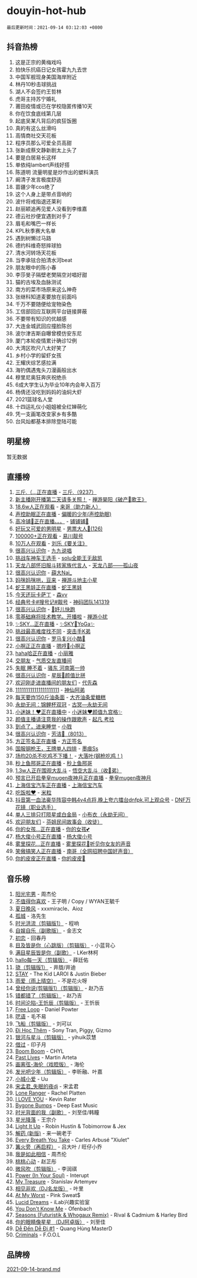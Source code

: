 # douyin-hot-hub

`最后更新时间：2021-09-14 03:12:03 +0800`

## 抖音热榜

1. 这是正宗的黄梅戏吗
1. 拍快乐抗癌日记女孩霍九九去世
1. 中国军舰现身美国海岸附近
1. 林丹10秒击球挑战
1. 湖人不会签约王哲林
1. 虎哥主持苏宁婚礼
1. 莆田疫情或已在学校隐匿传播10天
1. 你在饮食底线第几层
1. 起底吴某凡背后的疯狂饭圈
1. 真的有这么丝滑吗
1. 高情商社交天花板
1. 程序员那么可爱全员高甜
1. 张新成蔡文静新剧太上头了
1. 要是白居易长这样
1. 单依纯lambert声线好搭
1. 陈道明 流量明星是炒作出的塑料演员
1. 阚清子发言极度舒适
1. 苗疆少年cos绝了
1. 这个人身上是带点音响的
1. 波什将戒指退还莱利
1. 赵丽颖追再见爱人没看到李维嘉
1. 德云社抄便宜遇到对手了
1. 眉毛和嘴巴一样长
1. KPL秋季赛大名单
1. 遇到树懒过马路
1. 德约科维奇怒摔球拍
1. 清水河转场天花板
1. 当李承铉合拍清水河beat
1. 朋友眼中的陈小春
1. 李莎旻子隔壁老樊隔空对唱好甜
1. 猫的古埃及血脉测试
1. 南方的菜市场原来这么神奇
1. 张继科知道麦要放在前面吗
1. 千万不要随便给宠物染色
1. 工信部回应互联网平台链接屏蔽
1. 不要带有知识的优越感
1. 大连金城武回应撞脸陈创
1. 波尔津吉斯自曝曾模仿安东尼
1. 厦门本轮疫情累计确诊12例
1. 大湾区吹尺八太好笑了
1. 乡村小学的留虾女孩
1. 王耀庆综艺感拉满
1. 海钓偶遇鬼头刀漫画般出水
1. 穆里尼奥狂奔庆祝绝杀
1. 6成大学生认为毕业10年内会年入百万
1. 杨倩还没吃到妈妈的油焖大虾
1. 2021篮球名人堂
1. 十四运礼仪小姐姐被全红婵萌化
1. 凭一支画笔改变家乡有多酷
1. 台风灿都基本排除登陆可能

## 明星榜

暂无数据

## 直播榜

1. [三斤.（...正在直播](https://webcast.amemv.com/webcast/reflow/7007432760122231552) - [三斤.（9237）](https://www.iesdouyin.com/share/user/92674507563?sec_uid=MS4wLjABAAAADvHY3nInVVlc_lFB6VjE73IVh0Dlfq31rYNnCbTbrNI)
1. [新主播刚开播第二天请多关照！](https://webcast.amemv.com/webcast/reflow/7007417472030673678) - [禅游昊阳《破产🎤歌王》](https://www.iesdouyin.com/share/user/60996872269?sec_uid=MS4wLjABAAAACo5pjMssDjciwsYUISpaLGu_INk9UO9D94eLlT8duJw)
1. [18.6w人正在观看](https://webcast.amemv.com/webcast/reflow/7007473428588448542) - [来哥（助力新人）](https://www.iesdouyin.com/share/user/3271753422347006?sec_uid=MS4wLjABAAAAppNN7a0BAReHtZlzuDQg_w9SVI0shwvkKfAxE9WRsczFyLHzBIt3OPLoKEwyL9L4)
1. [声控助眠正在直播](https://webcast.amemv.com/webcast/reflow/7007423608826301221) - [偏暖的少年(声控助眠)](https://www.iesdouyin.com/share/user/4212941561308924?sec_uid=MS4wLjABAAAAYG9Zl-xBMNz4rM0zdhDaUEcmTtk9A2ucfLTwERWBry15LE17_bMHJs-bzLVSnLWV)
1. [高冷铺👑正在直播。。。](https://webcast.amemv.com/webcast/reflow/7007488630625258277) - [铺铺铺👑](https://www.iesdouyin.com/share/user/107929946784?sec_uid=MS4wLjABAAAAtWfNS6v67hPqpUAIBwIyubOXkIUqktQk70jdRahdJVg)
1. [好玩又可爱的男明星](https://webcast.amemv.com/webcast/reflow/7007427859115739935) - [男票大人👑(126)](https://www.iesdouyin.com/share/user/62832962563?sec_uid=MS4wLjABAAAAkIkzxcKMZ5h9drJ2eoz0DlVaHkVVoQ2t97uIsSxe0JA)
1. [100000+正在观看](https://webcast.amemv.com/webcast/reflow/7007389298781686565) - [易川靓号](https://www.iesdouyin.com/share/user/18068248993901?sec_uid=MS4wLjABAAAAoyCQLiOmu1nCj3YJpMGV983vnn6pdL4vodDdoGCajbY)
1. [10万人在观看](https://webcast.amemv.com/webcast/reflow/7007479971769797412) - [刘乐《要关注》](https://www.iesdouyin.com/share/user/93571167790?sec_uid=MS4wLjABAAAAYgTY5M23qCO5SDLIqmrrasIMCU23Gt5pS0KaMWZfFbA)
1. [很高兴认识你](https://webcast.amemv.com/webcast/reflow/7007448650590817035) - [九九说唱](https://www.iesdouyin.com/share/user/58325231258?sec_uid=MS4wLjABAAAAdLTJ6dELtwnlxg2ofeRaQU1x0kPCuPudTJURwxpooRQ)
1. [挑战车神车王选手](https://webcast.amemv.com/webcast/reflow/7007462205218589470) - [solu全能王无敌凯](https://www.iesdouyin.com/share/user/104667924616?sec_uid=MS4wLjABAAAAluKOv4CWxqKwBVq8dZKPsPLhCNHo688EF3B5WgOaiy8)
1. [天龙八部怀旧服斗转家族代言人](https://webcast.amemv.com/webcast/reflow/7007451436993071885) - [天龙八部——孤山夜](https://www.iesdouyin.com/share/user/932830341235582?sec_uid=MS4wLjABAAAASpywh95cy0vo_J8OXfmPv8CiSyo5lzbK5wmoQb1Bljs)
1. [很高兴认识你](https://webcast.amemv.com/webcast/reflow/7007494238837426981) - [薛大Nai_](https://www.iesdouyin.com/share/user/67547316802?sec_uid=MS4wLjABAAAAUK6KhRKMA00p84xPFUktekScA56bx1bESmcNGvxM1ZE)
1. [妈咪妈咪哄，豆来](https://webcast.amemv.com/webcast/reflow/7007493704004995877) - [禅游斗地主小星](https://www.iesdouyin.com/share/user/901228624883240?sec_uid=MS4wLjABAAAA249UoZPhXMelw12eFY94b88qwYzUNRrwGxUs9aCS-Jo)
1. [蛇王黑娃正在直播](https://webcast.amemv.com/webcast/reflow/7007493414983863075) - [蛇王黑娃](https://www.iesdouyin.com/share/user/4450412288809326?sec_uid=MS4wLjABAAAA-MFpuLxKi9NHAxFoxKIXAA-37QKwYlF50R50VDkT_pdPVlXdClmxjOlDzRWHoCoD)
1. [今天还玩卡萨丁](https://webcast.amemv.com/webcast/reflow/7007447571958336263) - [森vv](https://www.iesdouyin.com/share/user/633757931415751?sec_uid=MS4wLjABAAAAi87XafPi5f7xo0AzXfPMg8_A6rsKQA10My0uv-3aA6s)
1. [经典号卡#搜号记#靓号](https://webcast.amemv.com/webcast/reflow/7007026171510557471) - [神码团队141319](https://www.iesdouyin.com/share/user/63068726893?sec_uid=MS4wLjABAAAAUSLvnywaq6QOxlazOQeqgKzi2GWaCq8fTJ9HZJ7Bn7w)
1. [很高兴认识你](https://webcast.amemv.com/webcast/reflow/7007491346999135013) - [🍬妤儿快跑](https://www.iesdouyin.com/share/user/78985402104?sec_uid=MS4wLjABAAAAN8Gn9fXjm5rlLzXF8fK5ri4bCc0_fcXfJH9PwO3lXvA)
1. [零基础麻将技术教学。开播啦](https://webcast.amemv.com/webcast/reflow/7007436098251262757) - [禅游小扰](https://www.iesdouyin.com/share/user/1838003429323008?sec_uid=MS4wLjABAAAAwBCzp6uiRAtUEgcOLAn4dHZNYlSIHKjpMzkLNuGkMfWBjGO6r2qIeVveLK60fX8J)
1. [✨SKY...正在直播](https://webcast.amemv.com/webcast/reflow/7007491634506058529) - [✨SKY💫YoGa✨](https://www.iesdouyin.com/share/user/91650198728?sec_uid=MS4wLjABAAAAMQW9ibBs7Vs9pKno9rdI6q3HAhvYBrBSRAbzOKKmE7Q)
1. [挑战最高难度找不同](https://webcast.amemv.com/webcast/reflow/7007396834312424199) - [突击手K弟](https://www.iesdouyin.com/share/user/954010438992484?sec_uid=MS4wLjABAAAA15_5CzExdvGaPuZKYCidYeeTF1xVEBThl9GwLI-jH4k)
1. [很高兴认识你](https://webcast.amemv.com/webcast/reflow/7007392899470723877) - [罗马复兴小酷👖](https://www.iesdouyin.com/share/user/61381500390?sec_uid=MS4wLjABAAAAOHZpFv-ZBLWO3KtWM4c_Vij0cL05RgF9S9a-srKNJLs)
1. [小啊正正在直播](https://webcast.amemv.com/webcast/reflow/7007463853156059915) - [嗯哼🍓小啊正](https://www.iesdouyin.com/share/user/109018132068?sec_uid=MS4wLjABAAAAC-_np1V4V1wQ631TRtL5Jg4b863euEfS_usQXHEJpCs)
1. [haha哈正在直播](https://webcast.amemv.com/webcast/reflow/7007492486197447456) - [小丽雅](https://www.iesdouyin.com/share/user/892416520369924?sec_uid=MS4wLjABAAAAvUeVCcQ414Vt-FRbEPATXQNT5KMG947IZmcxQwMEvDU)
1. [交朋友](https://webcast.amemv.com/webcast/reflow/7007466936716086016) - [气质交友直播间](https://www.iesdouyin.com/share/user/97129572229?sec_uid=MS4wLjABAAAA8syomrFFtJL0DYR1RyxG__MBlUXOgJ0a5LEzSb3ZOJ0)
1. [失眠 睡不着](https://webcast.amemv.com/webcast/reflow/7007477047836576523) - [骚东 河南第一帅](https://www.iesdouyin.com/share/user/87226755041?sec_uid=MS4wLjABAAAAg5evkGLgh-o3wfXg2MQObd4JG3XmnYZhBOe-Q3mPF_Q)
1. [很高兴认识你](https://webcast.amemv.com/webcast/reflow/7007494645777255175) - [星辰👑颜值比拼](https://www.iesdouyin.com/share/user/61751930354?sec_uid=MS4wLjABAAAA2_8V7UUtS-Fshg9BLLF_NU0q4ZEMhO4sevT7h-54nPw)
1. [欢迎刚走进直播间的朋友们](https://webcast.amemv.com/webcast/reflow/7007440429394643720) - [代先森](https://www.iesdouyin.com/share/user/92280133589?sec_uid=MS4wLjABAAAAtpJY8A5ByHCpoi_8Swafxnsj8PgTnFtfN_mzvWYDhto)
1. [111111111111111111111](https://webcast.amemv.com/webcast/reflow/7007489360824257294) - [神仙阿弟](https://www.iesdouyin.com/share/user/2022705540641220?sec_uid=MS4wLjABAAAAkme-Pn_UgdMVAPz_o4LwH3zwXOHQgM5EZ5ORTLFc_5vd6yTibE8ckpKdqjUBa22o)
1. [每天要炸150斤油条面](https://webcast.amemv.com/webcast/reflow/7007462794391980812) - [大齐油条爱糖糕](https://www.iesdouyin.com/share/user/52727660991?sec_uid=MS4wLjABAAAAF5EZsrFoHFdHcIYE3f2cgwuQXS7BN6YcDCOmhNMRkS4)
1. [永劫无间：锦鲤杯双冠](https://webcast.amemv.com/webcast/reflow/7007365724062714655) - [古冥—永劫无间](https://www.iesdouyin.com/share/user/2516147688193896?sec_uid=MS4wLjABAAAApXYXv7lsT7qBvra9b5RATRL6BoFAfIKXKyaCN6I5CQfHS2nAlg0PwDBuT2IGcUNI)
1. [小迷妹！❤️正在直播中](https://webcast.amemv.com/webcast/reflow/7007478072895195942) - [小迷妹❤️颜值九宫格✨](https://www.iesdouyin.com/share/user/97252580308?sec_uid=MS4wLjABAAAAgK8uWnyQsJucAvgJpqU718mcUbJprn0dbeVdVxZbJek)
1. [颜值主播请注意我的操作跟歌声](https://webcast.amemv.com/webcast/reflow/7007351734733441805) - [起凡 考拉](https://www.iesdouyin.com/share/user/844053417833636?sec_uid=MS4wLjABAAAA6EWO92Mo1Y4kJQBM1rAZ2A6FaRRQXrAbf-niNQX5tn0)
1. [到点了，进来睡觉](https://webcast.amemv.com/webcast/reflow/7007441189674748709) - [小戮](https://www.iesdouyin.com/share/user/3605985965644751?sec_uid=MS4wLjABAAAACOheKLJ8akKdBfuT1mbSdxgPOJP6rILWomvOO61qAEDNjJDOjQLRP1guHGrPAYJt)
1. [很高兴认识你](https://webcast.amemv.com/webcast/reflow/7007433755049216780) - [芳洁💋（8013）](https://www.iesdouyin.com/share/user/55097031216?sec_uid=MS4wLjABAAAAWtHPO_mY18HsKkTvSDVB0C5UXGF1uNUy5NJ9YPAW2Zc)
1. [方正签名正在直播](https://webcast.amemv.com/webcast/reflow/7007490092847729449) - [方正签名](https://www.iesdouyin.com/share/user/2343788246474116?sec_uid=MS4wLjABAAAA4tBCtK3MnQvuPypa5j3CWytES0c80a8aBIF_1FlZ0DQsW2DwbSVvvS3mwoKCqEQg)
1. [国服钢枪王，王牌单人四排](https://webcast.amemv.com/webcast/reflow/7007444090895862558) - [墨痕Ss](https://www.iesdouyin.com/share/user/94968232809?sec_uid=MS4wLjABAAAAiI6M58NlFVfst3BCor_VoFkG7QkqKjHdjpTM560vMho)
1. [场均20杀不吃鸡不下播！](https://webcast.amemv.com/webcast/reflow/7007492169921612558) - [大落叶(钢枪吃鸡！)](https://www.iesdouyin.com/share/user/2977108096724654?sec_uid=MS4wLjABAAAA_z7TFgJTBmLfI0apLKFySdUrIIphYokHHxZ92htY7xvWjluSGg9duzuyV_ToMmNp)
1. [秒上鱼邢哥正在直播](https://webcast.amemv.com/webcast/reflow/7007470286052346639) - [秒上鱼邢哥](https://www.iesdouyin.com/share/user/60496453418?sec_uid=MS4wLjABAAAAfTbZYOCa35kAuZBNoNNbKXzqd5LZSP3SlQYJbqTKO1Y)
1. [1.3w人正在围观大乱斗](https://webcast.amemv.com/webcast/reflow/7007452790217902856) - [悟空大乱斗（收🐰弟）](https://www.iesdouyin.com/share/user/68375518013?sec_uid=MS4wLjABAAAA5eFsV0lsOv8iWc2gdBIYHaK9gXKERgPULDyeCK3Pqik)
1. [预言已开启拳皇mugen夜神月正在直播](https://webcast.amemv.com/webcast/reflow/7007446283581541133) - [拳皇mugen夜神月](https://www.iesdouyin.com/share/user/1073572093640552?sec_uid=MS4wLjABAAAA_lLedlHXbfsxJYTmjbJZqTo0V3Ba4TVcYGEpAi9InidoexF5Vxrcl-YR8pvB9RWu)
1. [上海信宝汽车正在直播](https://webcast.amemv.com/webcast/reflow/7007477498309053191) - [上海信宝汽车](https://www.iesdouyin.com/share/user/1393800608233917?sec_uid=MS4wLjABAAAAx1Mm5R6Ey9fKStpgG0exzNqR1LDTGtbmEvfaXBJC3_IPSMRNVpgpzcAGNg009t0A)
1. [吃饭啦❤️](https://webcast.amemv.com/webcast/reflow/7007428428324555555) - [米粒](https://www.iesdouyin.com/share/user/59797527356?sec_uid=MS4wLjABAAAAZp3qBJV6uIVw2nvmZ2vETP_XI3duoDv8k-pVOl18kmw)
1. [抖音第一血法豪华阵容中韩4v4点将,晚上夸六擂台dnfpk,可上观众号](https://webcast.amemv.com/webcast/reflow/7007436011030498061) - [DNF万花镜（职业选手）](https://www.iesdouyin.com/share/user/101412827077?sec_uid=MS4wLjABAAAAsitw_WcpINdOmMxTMSjzkyMyGyBhA_d6zLax5-cijX4)
1. [单人三排只打陨星或白金局](https://webcast.amemv.com/webcast/reflow/7007417799719717668) - [小布衣（永劫无间）](https://www.iesdouyin.com/share/user/98332177355?sec_uid=MS4wLjABAAAATA23_VZGggAmv62gU95KABJPnelQyCoC_APiO0dj5Xw)
1. [欢迎朋友们](https://webcast.amemv.com/webcast/reflow/7007490179455814436) - [芬姐民间故事会（收徒）](https://www.iesdouyin.com/share/user/3817137752516472?sec_uid=MS4wLjABAAAAE4r9g5-MtXuffnuJsbJuh0sY1DCnpgrhGDcsbA4YQtMjIPET837bYMuguv60SUlT)
1. [你的女孩...正在直播](https://webcast.amemv.com/webcast/reflow/7007471478081997602) - [你的女孩💕](https://www.iesdouyin.com/share/user/4045831902342807?sec_uid=MS4wLjABAAAAubHDlElA0wI0aVLTU6xcDFBlrIp3ZwC5Km92_NQEli29OlG4u9g6fbHu1pMKyxI9)
1. [杨大俊小号正在直播](https://webcast.amemv.com/webcast/reflow/7007472432978217758) - [杨大俊小号](https://www.iesdouyin.com/share/user/3606843760845824?sec_uid=MS4wLjABAAAAHz6n2mcxwPVrSJkZdUDu-PqprlvnYGmIpcspf7EQtxhQnDzt4NjRIrVcphlvjjs0)
1. [雾里探花...正在直播](https://webcast.amemv.com/webcast/reflow/7007451347968674572) - [雾里探花👑听见你女友的声音](https://www.iesdouyin.com/share/user/536975267333342?sec_uid=MS4wLjABAAAAFg3dMxg6Wybo-HB425ywQnMBI8ynI4YjkJFNOpgTL9w)
1. [笑傲搞笑人正在直播](https://webcast.amemv.com/webcast/reflow/7007400351758371592) - [南哥（全网招聘中国好声音）](https://www.iesdouyin.com/share/user/377887488737383?sec_uid=MS4wLjABAAAA6Wpcr8JAdFNuDd_w0cL7k8aMjye5DXK8G2fVvonk-FI)
1. [你的皮皮正在直播](https://webcast.amemv.com/webcast/reflow/7007459217204415264) - [你的皮皮🐰](https://www.iesdouyin.com/share/user/2277789309090599?sec_uid=MS4wLjABAAAAFoNuZYFrcjof66pYKoZJGyyj6kPulIDk5NB00j47ZH1xp0ghXlGTExNagf_L0s2x)

## 音乐榜

1. [阳光宅男]() - 周杰伦
1. [不值得你喜欢]() - 王子明 / Copy / WYAN王毓千
1. [夏日晚风](https://sf6-cdn-tos.douyinstatic.com/obj/tos-cn-ve-2774/48fb12bf307c48afb58ac6c80209ed35) - xxxmiracle、Aioz
1. [孤城]() - 洛先生
1. [时光洪流（剪辑版1）]() - 程响
1. [自娱自乐（副歌版）](https://sf6-cdn-tos.douyinstatic.com/obj/tos-cn-ve-2774/a63b6870e3b949d385737ae6f1303199) - 金志文
1. [初恋]() - 回春丹
1. [目及皆是你（心跳版）（剪辑版）]() - 小蓝背心
1. [满目星辰皆是你（副歌）](https://sf3-cdn-tos.douyinstatic.com/obj/tos-cn-ve-2774/f750c9d3284c45dd99ebf8d39f9dbe68) - LKer林柯
1. [hallo每一天（剪辑版）](https://sf6-cdn-tos.douyinstatic.com/obj/tos-cn-ve-2774/e212772f9d4842e3a75837471eff7f63) - 薛廷佑
1. [骁（剪辑版1）](https://sf6-cdn-tos.douyinstatic.com/obj/tos-cn-ve-2774/f5e7b591f7bc490ca7c8b4c9887ba028) - 井胧/井迪
1. [STAY](https://sf6-cdn-tos.douyinstatic.com/obj/tos-cn-ve-2774/888b40ee58934cae8d8ed1a96db93c57) - The Kid LAROI & Justin Bieber
1. [雨爱（雨上晴空）]() - 不是花火呀
1. [曾经你说(剪辑版1）（剪辑版）](https://sf6-cdn-tos.douyinstatic.com/obj/tos-cn-ve-2774/009731e932704ed28ba74617e292f8c0) - 赵乃吉
1. [错都错了（剪辑版）](https://sf3-cdn-tos.douyinstatic.com/obj/tos-cn-ve-2774/d7ff48d91ea04ceeb2270e9989f13635) - 赵乃吉
1. [时间沦陷-王忻辰（剪辑版）](https://sf3-cdn-tos.douyinstatic.com/obj/tos-cn-ve-2774/7fa8d0afdac84604b561a6bae3390113) - 王忻辰
1. [Free Loop](https://sf6-cdn-tos.douyinstatic.com/obj/tos-cn-ve-2774/6bf7cbdca7a54b26983694a314531bd4) - Daniel Powter
1. [呓语]() - 毛不易
1. [飞船（剪辑版）](https://sf3-cdn-tos.douyinstatic.com/obj/tos-cn-ve-2774/a5acdd7e03714ddc936e5e0da63d89e8) - 刘可以
1. [Đi Học Thêm](https://sf6-cdn-tos.douyinstatic.com/obj/tos-cn-ve-2774/c3fc0019c5f84f5caa3d4f35eb09bb29) - Sony Tran, Piggy, Gizmo
1. [银河与星斗（剪辑版）](https://sf3-cdn-tos.douyinstatic.com/obj/tos-cn-ve-2774/cd29a9dd83664524b056312707bcfe34) - yihuik苡慧
1. [借过]() - 印子月
1. [Boom Boom](https://sf3-cdn-tos.douyinstatic.com/obj/tos-cn-ve-2774/734a506f0eef41528e2061edc0d8f5a8) - CHYL
1. [Past Lives](https://sf3-cdn-tos.douyinstatic.com/obj/tos-cn-ve-2774/201a624b4b4f47d4ac8c895a2c7aeb32) - Martin Arteta
1. [画离弦-海伦（戏腔版）](https://sf6-cdn-tos.douyinstatic.com/obj/tos-cn-ve-2774/8f235c63c69940bda737153d8adc152d) - 海伦
1. [发光吧少年（剪辑版）](https://sf3-cdn-tos.douyinstatic.com/obj/tos-cn-ve-2774/a3aa60bc88e2414fa1e2d75986e823d4) - 李昕融、叶嘉
1. [小城小爱]() - Uu
1. [宋孟君_失眠的夜dj](https://sf6-cdn-tos.douyinstatic.com/obj/tos-cn-ve-2774/d2b238968cce401280af21ea0f297b94) - 宋孟君
1. [Lone Ranger]() - Rachel Platten
1. [I LOVE YOU](https://sf3-cdn-tos.douyinstatic.com/obj/tos-cn-ve-2774/c302ebd27f31424091e9d2773d742f63) - Kevin Rater
1. [Bygone Bumps]() - Deep East Music
1. [时光背面的我（副歌）](https://sf6-cdn-tos.douyinstatic.com/obj/tos-cn-ve-2774/d5c634788d8245f796314952f28e1891) - 刘至佳/韩瞳
1. [星光降落](https://sf3-cdn-tos.douyinstatic.com/obj/tos-cn-ve-2774/69c2c0bdd07941bd875538ac21bdbcd4) - 王宗介
1. [Light It Up](https://sf6-cdn-tos.douyinstatic.com/obj/tos-cn-ve-2774/3b77cb7037e54b3dbf432784f1436614) - Robin Hustin & Tobimorrow & Jex
1. [解药 (新版)]() - 来一碗老于
1. [Every Breath You Take](https://sf6-cdn-tos.douyinstatic.com/obj/tos-cn-ve-2774/58046ea1ace046738bbc23f1d84e8751) - Carles Arbusé "Xiulet"
1. [篝火旁（再启程）]() - 吕大叶 / 旺仔小乔
1. [我是如此相信]() - 周杰伦
1. [桃桃心动]() - 赵芷彤
1. [微风吹（剪辑版）](https://sf6-cdn-tos.douyinstatic.com/obj/tos-cn-ve-2774/13c7f1a894c1443baad9b835bcb8e4dd) - 李润祺
1. [Power (In Your Soul)](https://sf3-cdn-tos.douyinstatic.com/obj/tos-cn-ve-2774/fd7e24a379524831a3735ead41eb0f1f) - Interupt
1. [My Treasure]() - Stanislav Artemyev
1. [相见非欢（DJ名龙版）](https://sf3-cdn-tos.douyinstatic.com/obj/tos-cn-ve-2774/36e2ccb11af944df8fdea74edc5ea659) - 叶里
1. [At My Worst](https://sf3-cdn-tos.douyinstatic.com/obj/tos-cn-ve-2774/e27c2d66fe624dd2a0d70f38698e2680) - Pink Sweat$
1. [Lucid Dreams](https://sf6-cdn-tos.douyinstatic.com/obj/tos-cn-ve-2774/570a59fee4594435b4802feb279d5fd1) - iLab兴趣实验室
1. [You Don't Know Me](https://sf3-cdn-tos.douyinstatic.com/obj/tos-cn-ve-2774/72ea1024d67a463aaacf85ed8552d90a) - Ofenbach
1. [Seasons (Futuristik & Whogaux Remix)](https://sf6-cdn-tos.douyinstatic.com/obj/tos-cn-ve-2774/dcf37d490a0c492cbf33a8f2c81d7edf) - Rival & Cadmium & Harley Bird
1. [你的眼睛像星星 （DJ阿卓版）]() - 刘至佳
1. [Dễ Đến Dễ Đi #1](https://sf6-cdn-tos.douyinstatic.com/obj/tos-cn-ve-2774/4e58392c02f4464b95e03b05e0066366) - Quang Hùng MasterD
1. [Criminals](https://sf6-cdn-tos.douyinstatic.com/obj/tos-cn-ve-2774/dce30f7d26074ab78dbef383f6e20d75) - F.O.O.L

## 品牌榜

[2021-09-14-brand.md](2021-09-14-brand.md)
